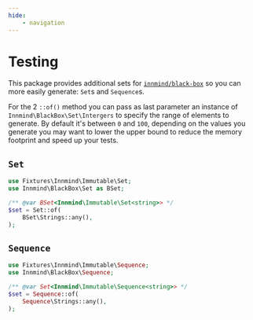 ```yaml
---
hide:
    - navigation
---
```


# Testing

This package provides additional sets for [`innmind/black-box`](https://packagist.org/packages/innmind/black-box) so you can more easily generate: `Set`s and `Sequence`s.

For the 2 `::of()` method you can pass as last parameter an instance of `Innmind\BlackBox\Set\Intergers` to specify the range of elements to generate. By default it's between `0` and `100`, depending on the values you generate you may want to lower the upper bound to reduce the memory footprint and speed up your tests.

## `Set`

```php
use Fixtures\Innmind\Immutable\Set;
use Innmind\BlackBox\Set as BSet;

/** @var BSet<Innmind\Immutable\Set<string>> */
$set = Set::of(
    BSet\Strings::any(),
);
```

## `Sequence`

```php
use Fixtures\Innmind\Immutable\Sequence;
use Innmind\BlackBox\Sequence;

/** @var Set<Innmind\Immutable\Sequence<string>> */
$set = Sequence::of(
    Sequence\Strings::any(),
);
```
